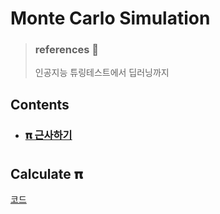 # Monte Carlo Simulation

> ### references 🔗
> 인공지능 튜링테스트에서 딥러닝까지

## Contents		
* ### [𝛑 근사하기](#)      

#    

## Calculate 𝛑
[코드](#)
